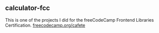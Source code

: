 ## calculator-fcc

This is one of the projects I did for the freeCodeCamp Frontend Libraries Certification. [freecodecamp.org/cafete](https://www.freecodecamp.org/cafete)
